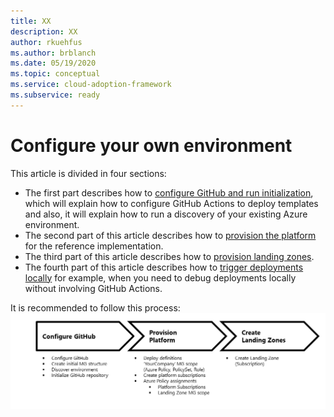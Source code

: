 ```yaml
---
title: XX
description: XX
author: rkuehfus
ms.author: brblanch
ms.date: 05/19/2020
ms.topic: conceptual
ms.service: cloud-adoption-framework
ms.subservice: ready
---
```


# Configure your own environment

This article is divided in four sections:

- The first part describes how to [configure GitHub and run initialization](./Configure-run-initialization.md), which will explain how to configure GitHub Actions to deploy templates and also, it will explain how to run a discovery of your existing Azure environment.
- The second part of this article describes how to [provision the platform](./Deploy-platform-infra.md) for the reference implementation.
- The third part of this article describes how to [provision landing zones](./Deploy-lz.md).
- The fourth part of this article describes how to [trigger deployments locally](./Trigger-local-deployment.md) for example, when you need to debug deployments locally without involving GitHub Actions.

It is recommended to follow this process:
![Deploy your own environment process](./media/deploy-environment.png)

